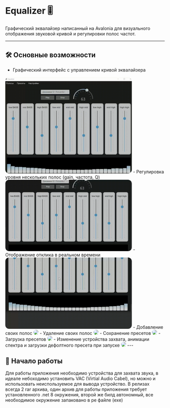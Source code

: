 ﻿# Equalizer 🎚️

Графический эквалайзер написанный на Avalonia для визуального отображения звуковой кривой и регулировки полос частот.

---

## 🛠 Основные возможности

- Графический интерфейс с управлением кривой эквалайзера
<img src="Assets/mainWindow.gif" width="400" style="border-radius: 12px;" />
- Регулировка уровня нескольких полос (gain, частота, Q)  
<img src="Assets/2.gif" width="400" style="border-radius: 12px;" />
- Отображение отклика в реальном времени  
<img src="Assets/3.gif" width="400" style="border-radius: 12px;" />
- Добавление своих полос
<img src="Assets/5.gif" width="400" style="border-radius: 12px;" />
- Удаление своих полос
<img src="Assets/4.gif" width="400" style="border-radius: 12px;" />
- Сохранение пресетов
<img src="Assets/7.gif" width="400" style="border-radius: 12px;" />
- Загрузка пресетов
<img src="Assets/6.gif" width="400" style="border-radius: 12px;" />
- Изменение устройства захвата, анимации спектра и загрузки дефолтного пресета при запуске
<img src="Assets/8.gif" width="400" style="border-radius: 12px;" />
---

## 🚀 Начало работы
Для работы приложения необходимо устройства для захвата звука, в идеале небоходимо установить VAC (Virtial Audio Cabel), но можно и использовать неиспользуемое для вывода устройство.
В релизах всегда 2 rar архива, один архив для работы приложения требует установленного .net 8 окружения, второй же билд автономный, все необходимое окружение запаковано в pe файле (exe)
